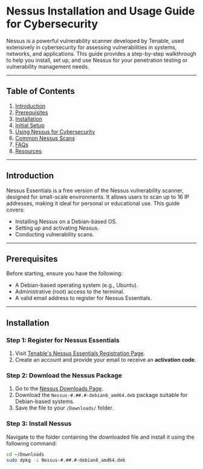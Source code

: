 # Nessus Installation and Usage Guide for Cybersecurity

Nessus is a powerful vulnerability scanner developed by Tenable, used extensively in cybersecurity for assessing vulnerabilities in systems, networks, and applications. This guide provides a step-by-step walkthrough to help you install, set up, and use Nessus for your penetration testing or vulnerability management needs.

---

## Table of Contents
1. [Introduction](#introduction)
2. [Prerequisites](#prerequisites)
3. [Installation](#installation)
4. [Initial Setup](#initial-setup)
5. [Using Nessus for Cybersecurity](#using-nessus-for-cybersecurity)
6. [Common Nessus Scans](#common-nessus-scans)
7. [FAQs](#faqs)
8. [Resources](#resources)

---

## Introduction
Nessus Essentials is a free version of the Nessus vulnerability scanner, designed for small-scale environments. It allows users to scan up to 16 IP addresses, making it ideal for personal or educational use. This guide covers:
- Installing Nessus on a Debian-based OS.
- Setting up and activating Nessus.
- Conducting vulnerability scans.

---

## Prerequisites
Before starting, ensure you have the following:
- A Debian-based operating system (e.g., Ubuntu).
- Administrative (root) access to the terminal.
- A valid email address to register for Nessus Essentials.

---

## Installation

### Step 1: Register for Nessus Essentials
1. Visit [Tenable's Nessus Essentials Registration Page](https://www.tenable.com/products/nessus/nessus-essentials).  
2. Create an account and provide your email to receive an **activation code**.

### Step 2: Download the Nessus Package
1. Go to the [Nessus Downloads Page](https://www.tenable.com/downloads/nessus).
2. Download the `Nessus-#.##.#-debian6_amd64.deb` package suitable for Debian-based systems.
3. Save the file to your `/Downloads/` folder.

### Step 3: Install Nessus
Navigate to the folder containing the downloaded file and install it using the following command:
```bash
cd ~/Downloads
sudo dpkg -i Nessus-#.##.#-debian6_amd64.deb
